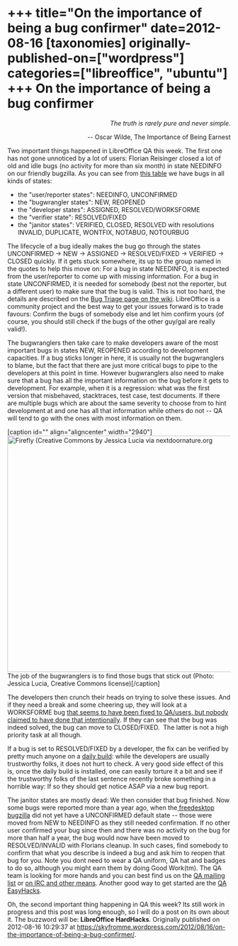 +++
title="On the importance of being a bug confirmer"
date=2012-08-16
[taxonomies]
originally-published-on=["wordpress"]
categories=["libreoffice", "ubuntu"]
+++
On the importance of being a bug confirmer
==========================================

<p style="text-align:right;"><em>The truth is rarely pure and never simple.</em></p>
<p style="text-align:right;">-- Oscar Wilde, The Importance of Being Earnest</p>
<p style="text-align:left;">Two important things happened in LibreOffice QA this week. The first one has not gone unnoticed by a lot of users: Florian Reisinger closed a lot of old and idle bugs (no activity for more than six month) in state NEEDINFO on our friendly bugzilla. As you can see from <a href="https://bugs.freedesktop.org/report.cgi?x_axis_field=resolution&amp;y_axis_field=bug_status&amp;z_axis_field=&amp;query_format=report-table&amp;short_desc_type=allwordssubstr&amp;short_desc=&amp;product=LibreOffice&amp;bug_status=UNCONFIRMED&amp;bug_status=NEW&amp;bug_status=ASSIGNED&amp;bug_status=REOPENED&amp;bug_status=RESOLVED&amp;bug_status=VERIFIED&amp;bug_status=CLOSED&amp;bug_status=NEEDINFO&amp;bug_status=PLEASETEST&amp;longdesc_type=allwordssubstr&amp;longdesc=&amp;bug_file_loc_type=allwordssubstr&amp;bug_file_loc=&amp;status_whiteboard_type=allwordssubstr&amp;status_whiteboard=&amp;keywords_type=allwords&amp;keywords=&amp;bug_id=&amp;bug_id_type=anyexact&amp;emailtype1=substring&amp;email1=&amp;emailtype2=substring&amp;email2=&amp;emailtype3=substring&amp;email3=&amp;chfieldvalue=&amp;chfieldfrom=&amp;chfieldto=Now&amp;field0-0-0=noop&amp;type0-0-0=noop&amp;value0-0-0=&amp;format=table&amp;action=wrap">this table</a> we have bugs in all kinds of states:</p>

<ul>
	<li>the "user/reporter states": NEEDINFO, UNCONFIRMED</li>
	<li>the "bugwrangler states": NEW, REOPENED</li>
	<li>the "developer states": ASSIGNED, RESOLVED/WORKSFORME</li>
	<li>the "verifier state": RESOLVED/FIXED</li>
	<li>the "janitor states": VERIFIED, CLOSED, RESOLVED with resolutions INVALID, DUPLICATE, WONTFIX, NOTABUG, NOTOURBUG</li>
</ul>
The lifecycle of a bug ideally makes the bug go through the states UNCONFIRMED -&gt; NEW -&gt; ASSIGNED -&gt; RESOLVED/FIXED -&gt; VERIFIED -&gt; CLOSED quickly. If it gets stuck somewhere, its up to the group named in the quotes to help this move on: For a bug in state NEEDINFO, it is expected from the user/reporter to come up with missing information. For a bug in state UNCONFIRMED, it is needed for somebody (best not the reporter, but a different user) to make sure that the bug is valid. This is not too hard, the details are described on the <a href="http://wiki.documentfoundation.org/BugTriage">Bug Triage page on the wiki</a>. LibreOffice is a community project and the best way to get your issues forward is to trade favours: Confirm the bugs of somebody else and let him confirm yours (of course, you should still check if the bugs of the other guy/gal are really valid!).

The bugwranglers then take care to make developers aware of the most important bugs in states NEW, REOPENED according to development capacities. If a bug sticks longer in here, it is usually not the bugwranglers to blame, but the fact that there are just more critical bugs to pipe to the developers at this point in time. However bugwranglers also need to make sure that a bug has all the important information on the bug before it gets to development. For example, when it is a regression: what was the first version that misbehaved, stacktraces, test case, test documents. If there are multiple bugs which are about the same severity to choose from to hint development at and one has all that information while others do not -- QA will tend to go with the ones with most information on them.

[caption id="" align="aligncenter" width="2940"]<img src="http://nextdoornature.files.wordpress.com/2011/07/firefly-by-jessica-lucia-cc.jpg" alt="Firefly (Creative Commons by Jessica Lucia via nextdoornature.org" width="800" height="533" /> The job of the bugwranglers is to find those bugs that stick out (Photo: Jessica Lucia, Creative Commons license)[/caption]

The developers then crunch their heads on trying to solve these issues. And if they need a break and some cheering up, they will look at a WORKSFORME bug <a href="http://nabble.documentfoundation.org/Libreoffice-qa-RESOLVED-status-question-tp3999080p4001470.html">that seems to have been fixed to QA/users, but nobody claimed to have done that intentionally</a>. If they can see that the bug was indeed solved, the bug can move to CLOSED/FIXED.  The latter is not a high priority task at all though.

If a bug is set to RESOLVED/FIXED by a developer, the fix can be verified by pretty much anyone on a <a href="http://dev-builds.libreoffice.org/daily/">daily build</a>: while the developers are usually trustworthy folks, it does not hurt to check. A very good side effect of this is, once the daily build is installed, one can easily torture it a bit and see if the trustworthy folks of the last sentence recently broke something in a horrible way: If so they should get notice ASAP via a new bug report.

The janitor states are mostly dead: We then consider that bug finished. Now some bugs were reported more than a year ago, when the<a href="https://bugs.freedesktop.org/"> freedesktop bugzilla</a> did not yet have a UNCONFIRMED default state -- those were moved from NEW to NEEDINFO as they still needed confirmation. If no other user confirmed your bug since then and there was no activity on the bug for more than half a year, the bug would now have been moved to RESOLVED/INVALID with Florians cleanup. In such cases, find somebody to confirm that what you describe is indeed a bug and ask him to reopen that bug for you. Note you dont need to wear a QA uniform, QA hat and badges to do so, although you might earn them by doing Good Work(tm). The QA team is looking for more hands and you can best find us on the <a href="http://nabble.documentfoundation.org/QA-f3613148.html">QA mailing list</a> or <a href="https://www.libreoffice.org/get-involved/qa-testers/">on IRC and other means</a>. Another good way to get started are the <a href="https://wiki.documentfoundation.org/QA/Easy_Hacks">QA EasyHacks</a>.

Oh, the second important thing happening in QA this week? Its still work in progress and this post was long enough, so I will do a post on its own about it. The buzzword will be: <strong>LibreOffice HardHacks</strong>.
Originally published on 2012-08-16 10:29:37 at https://skyfromme.wordpress.com/2012/08/16/on-the-importance-of-being-a-bug-confirmer/.
